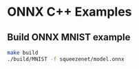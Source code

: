 # ONNX C++ Examples
## Build ONNX MNIST example
```bash
make build
./build/MNIST -f squeezenet/model.onnx
```
